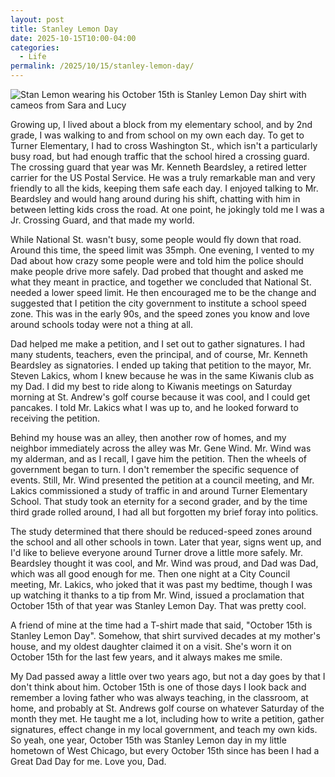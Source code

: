 ```yaml
---
layout: post
title: Stanley Lemon Day
date: 2025-10-15T10:00-04:00
categories:
  - Life
permalink: /2025/10/15/stanley-lemon-day/
---
```


<img src="{{site.url}}/assets/stanley-lemon-day.jpg" srcset="{{site.url}}/assets/stanley-lemon-day.jpg, {{site.url}}/assets/stanley-lemon-day@2x.jpg 2x" alt="Stan Lemon wearing his October 15th is Stanley Lemon Day shirt with cameos from Sara and Lucy" class="post-img" />

Growing up, I lived about a block from my elementary school, and by 2nd grade, I was walking to and from school on my own each day. To get to Turner Elementary, I had to cross Washington St., which isn't a particularly busy road, but had enough traffic that the school hired a crossing guard. The crossing guard that year was Mr. Kenneth Beardsley, a retired letter carrier for the US Postal Service. He was a truly remarkable man and very friendly to all the kids, keeping them safe each day. I enjoyed talking to Mr. Beardsley and would hang around during his shift, chatting with him in between letting kids cross the road. At one point, he jokingly told me I was a Jr. Crossing Guard, and that made my world.

<!-- excerpt -->

While National St. wasn't busy, some people would fly down that road. Around this time, the speed limit was 35mph. One evening, I vented to my Dad about how crazy some people were and told him the police should make people drive more safely. Dad probed that thought and asked me what they meant in practice, and together we concluded that National St. needed a lower speed limit. He then encouraged me to be the change and suggested that I petition the city government to institute a school speed zone. This was in the early 90s, and the speed zones you know and love around schools today were not a thing at all.

Dad helped me make a petition, and I set out to gather signatures. I had many students, teachers, even the principal, and of course, Mr. Kenneth Beardsley as signatories. I ended up taking that petition to the mayor, Mr. Steven Lakics, whom I knew because he was in the same Kiwanis club as my Dad. I did my best to ride along to Kiwanis meetings on Saturday morning at St. Andrew's golf course because it was cool, and I could get pancakes. I told Mr. Lakics what I was up to, and he looked forward to receiving the petition.

Behind my house was an alley, then another row of homes, and my neighbor immediately across the alley was Mr. Gene Wind. Mr. Wind was my alderman, and as I recall, I gave him the petition. Then the wheels of government began to turn. I don't remember the specific sequence of events. Still, Mr. Wind presented the petition at a council meeting, and Mr. Lakics commissioned a study of traffic in and around Turner Elementary School. That study took an eternity for a second grader, and by the time third grade rolled around, I had all but forgotten my brief foray into politics.

The study determined that there should be reduced-speed zones around the school and all other schools in town. Later that year, signs went up, and I'd like to believe everyone around Turner drove a little more safely. Mr. Beardsley thought it was cool, and Mr. Wind was proud, and Dad was Dad, which was all good enough for me. Then one night at a City Council meeting, Mr. Lakics, who joked that it was past my bedtime, though I was up watching it thanks to a tip from Mr. Wind, issued a proclamation that October 15th of that year was Stanley Lemon Day. That was pretty cool.

A friend of mine at the time had a T-shirt made that said, "October 15th is Stanley Lemon Day". Somehow, that shirt survived decades at my mother's house, and my oldest daughter claimed it on a visit. She's worn it on October 15th for the last few years, and it always makes me smile.

My Dad passed away a little over two years ago, but not a day goes by that I don't think about him. October 15th is one of those days I look back and remember a loving father who was always teaching, in the classroom, at home, and probably at St. Andrews golf course on whatever Saturday of the month they met. He taught me a lot, including how to write a petition, gather signatures, effect change in my local government, and teach my own kids. So yeah, one year, October 15th was Stanley Lemon day in my little hometown of West Chicago, but every October 15th since has been I had a Great Dad Day for me. Love you, Dad.
